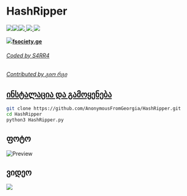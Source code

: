 # HashRipper

<p align="left"><a href="https://youtube.com/AnonymousFromGeorgia"><img src="https://i.ibb.co/F48y2tp/rsz-pngitem-5213730.png"><a href="https://anonymousfg.rivyt.com"><img src="https://i.ibb.co/8BH4f6S/Logo.png"><a href="https://facebook.com/anonimaluri"><img src="http://i.imgur.com/P3YfQoD.png">
  <a href="https://twitter.com/anonimaluri"><img src="http://i.imgur.com/tXSoThF.png">
    <a href="https://github.com/AnonymousFromGeorgia"><img src="http://i.imgur.com/0o48UoR.png"></p>

<p align="left"><a href="https://fsociety.ge"><img src="https://i.ibb.co/kBRDXcS/foto-no-exif.png"><b>fsociety.ge</b></p>

<h6>Coded by S4RR4</h6>
<h6>Contributed by გიო რგი</h6>

## ინსტალაცია და გამოყენება

```bash
git clone https://github.com/AnonymousFromGeorgia/HashRipper.git
cd HashRipper
python3 HashRipper.py
```

<h2>ფოტო</h2>

![Preview](https://i.ibb.co/KGLTQhc/foto-no-exif.png)

<h2>ვიდეო</h2>
<a href="https://www.youtube.com/watch?v=zvoIyxXlSAw"><img src="https://i.ibb.co/YtbjQXM/maxresdefault.png" style="max-width:100%;"></a>
